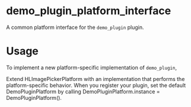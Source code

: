 # demo_plugin_platform_interface

A common platform interface for the `demo_plugin` plugin.

# Usage

To implement a new platform-specific implementation of `demo_plugin`,

Extend HLImagePickerPlatform with an implementation that performs the platform-specific behavior.
When you register your plugin, set the default DemoPluginPlatform by calling DemoPluginPlatform.instance = DemoPluginPlatform().

